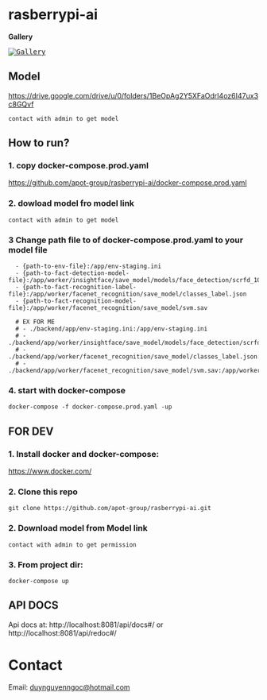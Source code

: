 # rasberrypi-ai

**Gallery**

<kbd>
  <a href="https://github.com/apot-group/rasberrypi-ai">
    <img title="Gallery" src="https://github.com/apot-group/rasberrypi-ai/blob/main/images/show.png?raw=true">
  </a>
</kbd>
<br/>


## Model
https://drive.google.com/drive/u/0/folders/1BeOpAg2Y5XFaOdrI4oz6I47ux3c8GQvf

`contact with admin to get model`

## How to run?

### 1. copy docker-compose.prod.yaml

https://github.com/apot-group/rasberrypi-ai/docker-compose.prod.yaml

### 2. dowload model fro model link   
`contact with admin to get model`

### 3 Change path file to of docker-compose.prod.yaml to your model file
```
  - {path-to-env-file}:/app/env-staging.ini
  - {path-to-fact-detection-model-file}:/app/worker/insightface/save_model/models/face_detection/scrfd_10g_bnkps.onnx
  - {path-to-fact-recognition-label-file}:/app/worker/facenet_recognition/save_model/classes_label.json
  - {path-to-fact-recognition-model-file}:/app/worker/facenet_recognition/save_model/svm.sav
  
  # EX FOR ME
  # - ./backend/app/env-staging.ini:/app/env-staging.ini
  # - ./backend/app/worker/insightface/save_model/models/face_detection/scrfd_10g_bnkps.onnx:/app/worker/insightface/save_model/models/face_detection/scrfd_10g_bnkps.onnx
  # - ./backend/app/worker/facenet_recognition/save_model/classes_label.json:/app/worker/facenet_recognition/save_model/classes_label.json
  # - ./backend/app/worker/facenet_recognition/save_model/svm.sav:/app/worker/facenet_recognition/save_model/svm.sav
```

### 4. start with docker-compose
```
docker-compose -f docker-compose.prod.yaml -up
```

## FOR DEV

### 1. Install docker and docker-compose:

https://www.docker.com/

### 2. Clone this repo
`git clone https://github.com/apot-group/rasberrypi-ai.git` 

### 2. Download model from Model link
`contact with admin to get permission` 

### 3. From project dir:

`docker-compose up`

## API DOCS

Api docs at: http://localhost:8081/api/docs#/ or http://localhost:8081/api/redoc#/


<!-- <div align="center">
    <img src="./docs/server.png">
</div>
<br /> 
<br />  -->

<!--follow intagram or CONTACT to me if you have any question? -->

Contact
=======
Email: duynguyenngoc@hotmail.com
